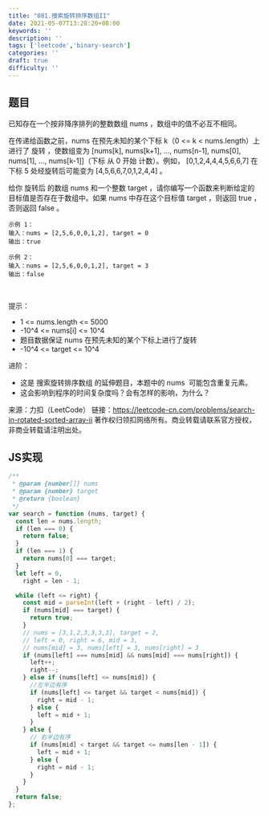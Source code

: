 ```yaml
---
title: "081.搜索旋转排序数组II"
date: 2021-05-07T13:28:20+08:00
keywords: ''
description: ''
tags: ['leetcode','binary-search']
categories: ''
draft: true
difficulty: ''
---
```


## 题目

已知存在一个按非降序排列的整数数组 nums ，数组中的值不必互不相同。

在传递给函数之前，nums 在预先未知的某个下标 k（0 <= k < nums.length）上进行了 旋转 ，使数组变为 [nums[k], nums[k+1], ..., nums[n-1], nums[0], nums[1], ..., nums[k-1]]（下标 从 0 开始 计数）。例如， [0,1,2,4,4,4,5,6,6,7] 在下标 5 处经旋转后可能变为 [4,5,6,6,7,0,1,2,4,4] 。

给你 旋转后 的数组 nums 和一个整数 target ，请你编写一个函数来判断给定的目标值是否存在于数组中。如果 nums 中存在这个目标值 target ，则返回 true ，否则返回 false 。

```
示例 1：
输入：nums = [2,5,6,0,0,1,2], target = 0
输出：true

示例 2：
输入：nums = [2,5,6,0,0,1,2], target = 3
输出：false
```
 

提示：

- 1 <= nums.length <= 5000
- -10^4 <= nums[i] <= 10^4
- 题目数据保证 nums 在预先未知的某个下标上进行了旋转
- -10^4 <= target <= 10^4
 

进阶：

- 这是 搜索旋转排序数组 的延伸题目，本题中的 nums  可能包含重复元素。
- 这会影响到程序的时间复杂度吗？会有怎样的影响，为什么？

来源：力扣（LeetCode）
链接：https://leetcode-cn.com/problems/search-in-rotated-sorted-array-ii
著作权归领扣网络所有。商业转载请联系官方授权，非商业转载请注明出处。


## JS实现

```javascript
/**
 * @param {number[]} nums
 * @param {number} target
 * @return {boolean}
 */
var search = function (nums, target) {
  const len = nums.length;
  if (len === 0) {
    return false;
  }
  if (len === 1) {
    return nums[0] === target;
  }
  let left = 0,
    right = len - 1;

  while (left <= right) {
    const mid = parseInt(left + (right - left) / 2);
    if (nums[mid] === target) {
      return true;
    }
    // nums = [3,1,2,3,3,3,3], target = 2,
    // left = 0, right = 6, mid = 3,
    // nums[mid] = 3, nums[left] = 3, nums[right] = 3
    if (nums[left] === nums[mid] && nums[mid] === nums[right]) {
      left++;
      right--;
    } else if (nums[left] <= nums[mid]) {
      //左半边有序
      if (nums[left] <= target && target < nums[mid]) {
        right = mid - 1;
      } else {
        left = mid + 1;
      }
    } else {
      // 右半边有序
      if (nums[mid] < target && target <= nums[len - 1]) {
        left = mid + 1;
      } else {
        right = mid - 1;
      }
    }
  }
  return false;
};
```
